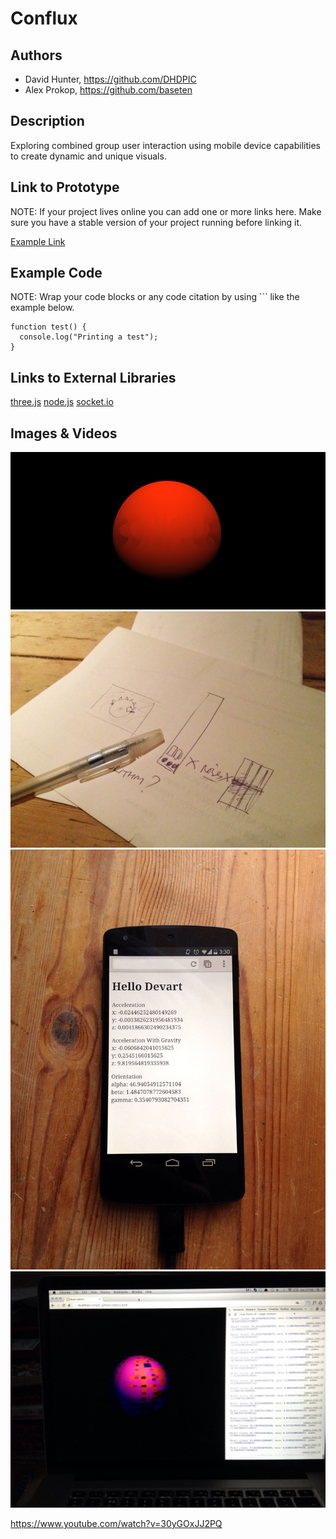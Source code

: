 # Conflux


## Authors
- David Hunter, https://github.com/DHDPIC
- Alex Prokop, https://github.com/baseten

## Description
Exploring combined group user interaction using mobile device capabilities to create dynamic and unique visuals. 

## Link to Prototype
NOTE: If your project lives online you can add one or more links here. Make sure you have a stable version of your project running before linking it.

[Example Link](http://www.google.com "Example Link")

## Example Code
NOTE: Wrap your code blocks or any code citation by using ``` like the example below.
```
function test() {
  console.log("Printing a test");
}
```
## Links to External Libraries

[three.js](http://threejs.org/ "three.js")
[node.js](http://nodejs.org/ "node.js")
[socket.io](http://socket.io/ "socket.io")

## Images & Videos

![Example Image](project_images/cover.jpg?raw=true "Example Image")
![First Sketch Image](project_images/IMG_1515_w.jpg?raw=true "First Sketch Image")
![Mobile Orientation Test Image](project_images/IMG_1516_w.jpg?raw=true "Mobile Orientation Test Image")
![WebGL Sphere Orientation Test Image](project_images/IMG_1517_w.jpg?raw=true "WebGL Sphere Orientation Test Image")

https://www.youtube.com/watch?v=30yGOxJJ2PQ
